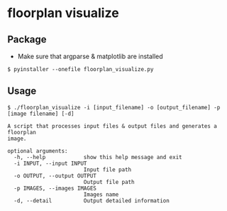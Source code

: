 # floorplan visualize

## Package
*   Make sure that argparse & matplotlib are installed
```bash=
$ pyinstaller --onefile floorplan_visualize.py
```

## Usage
```bash=
$ ./floorplan_visualize -i [input_filename] -o [output_filename] -p [image filename] [-d]

A script that processes input files & output files and generates a floorplan
image.

optional arguments:
  -h, --help            show this help message and exit
  -i INPUT, --input INPUT
                        Input file path
  -o OUTPUT, --output OUTPUT
                        Output file path
  -p IMAGES, --images IMAGES
                        Images name
  -d, --detail          Output detailed information

```